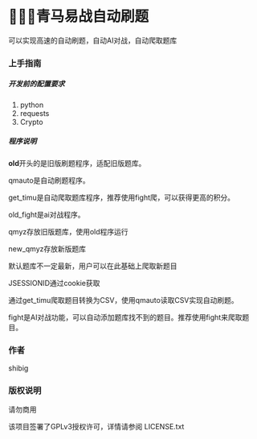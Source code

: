 

# 🚀🚀🚀青马易战自动刷题

可以实现高速的自动刷题，自动AI对战，自动爬取题库


### 上手指南


##### 开发前的配置要求

1. python
2. requests
3. Crypto

##### 程序说明 

**old**开头的是旧版刷题程序，适配旧版题库。

qmauto是自动刷题程序。

get_timu是自动爬取题库程序，推荐使用fight爬，可以获得更高的积分。

old_fight是ai对战程序。

qmyz存放旧版题库，使用old程序运行

new_qmyz存放新版题库

默认题库不一定最新，用户可以在此基础上爬取新题目

JSESSIONID通过cookie获取

通过get_timu爬取题目转换为CSV，使用qmauto读取CSV实现自动刷题。

fight是AI对战功能，可以自动添加题库找不到的题目。推荐使用fight来爬取题目。




### 作者

shibig



### 版权说明

请勿商用

该项目签署了GPLv3授权许可，详情请参阅 LICENSE.txt





